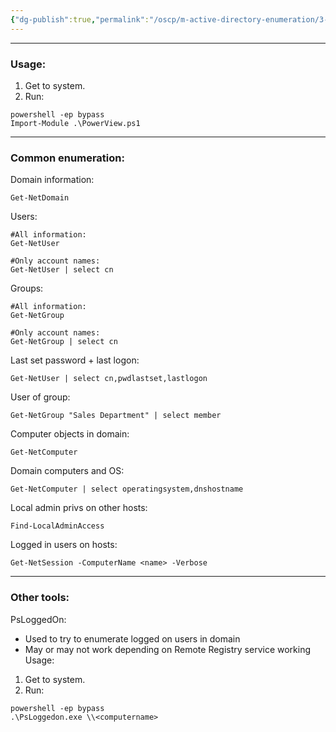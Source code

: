 ```yaml
---
{"dg-publish":true,"permalink":"/oscp/m-active-directory-enumeration/3-power-view-enumeration/","updated":"2024-01-05T11:36:39.800+01:00"}
---
```


-------------
### Usage:
1. Get to system.
2. Run:
```
powershell -ep bypass
Import-Module .\PowerView.ps1
```

---------
### Common enumeration:

Domain information:
```
Get-NetDomain
```

Users:
```
#All information:
Get-NetUser

#Only account names:
Get-NetUser | select cn
```

Groups:
```
#All information:
Get-NetGroup

#Only account names:
Get-NetGroup | select cn
```

Last set password + last logon:
```
Get-NetUser | select cn,pwdlastset,lastlogon
```

User of group:
```
Get-NetGroup "Sales Department" | select member
```

Computer objects in domain:
```
Get-NetComputer
```

Domain computers and OS:
```
Get-NetComputer | select operatingsystem,dnshostname
```

Local admin privs on other hosts:
```
Find-LocalAdminAccess
```

Logged in users on hosts:
```
Get-NetSession -ComputerName <name> -Verbose
```

------------
### Other tools:

PsLoggedOn:
- Used to try to enumerate logged on users in domain
- May or may not work depending on Remote Registry service working
Usage:
1. Get to system.
2. Run:
```
powershell -ep bypass
.\PsLoggedon.exe \\<computername>
```
